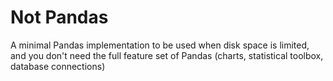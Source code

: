 # Not Pandas

A minimal Pandas implementation to be used when disk space is limited, and you don't
need the full feature set of Pandas (charts, statistical toolbox, database connections)
